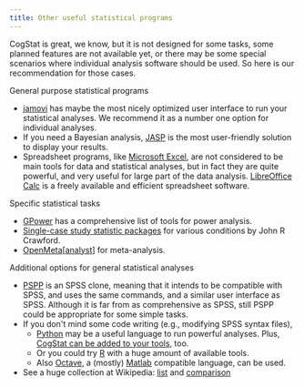 ```yaml
---
title: Other useful statistical programs
---
```

CogStat is great, we know, but it is not designed for some tasks, some planned features are not available yet, or there may be some special scenarios where individual analysis software should be used. So here is our recommendation for those cases.

General purpose statistical programs
* [jamovi](https://www.jamovi.org/) has maybe the most nicely optimized user interface to run your statistical analyses. We recommend it as a number one option for individual analyses.
* If you need a Bayesian analysis, [JASP](https://jasp-stats.org/) is the most user-friendly solution to display your results.
* Spreadsheet programs, like [Microsoft Excel](https://www.microsoft.com/en-us/microsoft-365/excel), are not considered to be main tools for data and statistical analyses, but in fact they are quite powerful, and very useful for large part of the data analysis. [LibreOffice Calc](http://www.libreoffice.org/) is a freely available and efficient spreadsheet software.

Specific statistical tasks
* [GPower](http://www.gpower.hhu.de/) has a comprehensive list of tools for power analysis.
* [Single-case study statistic packages](http://homepages.abdn.ac.uk/j.crawford/pages/dept/SingleCaseMethodology.htm) for various conditions by John R Crawford.
* [OpenMeta[analyst]](http://www.cebm.brown.edu/openmeta/) for meta-analysis.

Additional options for general statistical analyses
* [PSPP](https://www.gnu.org/software/pspp/) is an SPSS clone, meaning that it intends to be compatible with SPSS, and uses the same commands, and a similar user interface as SPSS. Although it is far from as comprehensive as SPSS, still PSPP could be appropriate for some simple tasks.
* If you don't mind some code writing (e.g., modifying SPSS syntax files),
    * [Python](https://www.python.org/) may be a useful language to run powerful analyses. Plus, [CogStat can be added to your tools](Jupyter-Notebook), too.
    * Or you could try [R](https://www.r-project.org/) with a huge amount of available tools.
    * Also [Octave](https://www.gnu.org/software/octave/), a (mostly) [Matlab](https://www.mathworks.com/products/matlab.html) compatible language, can be used.
* See a huge collection at Wikipedia: [list](https://en.wikipedia.org/wiki/List_of_statistical_packages) and [comparison](https://en.wikipedia.org/wiki/Comparison_of_statistical_packages)
